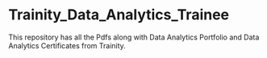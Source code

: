 # Trainity_Data_Analytics_Trainee
This repository has all the Pdfs along with Data Analytics Portfolio and Data Analytics Certificates from Trainity.
